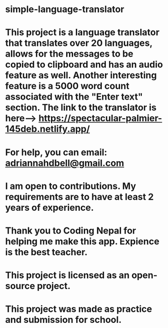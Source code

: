 # simple-language-translator

# This project is a language translator that translates over 20 languages, allows for the messages to be copied to clipboard and has an audio feature as well. Another interesting feature is a 5000 word count associated with the "Enter text" section. The link to the translator is here--> https://spectacular-palmier-145deb.netlify.app/

# For help, you can email: adriannahdbell@gmail.com

# I am open to contributions. My requirements are to have at least 2 years of experience. 

# Thank you to Coding Nepal for helping me make this app. Expience is the best teacher. 

# This project is licensed as an open-source project. 

# This project was made as practice and submission for school. 
